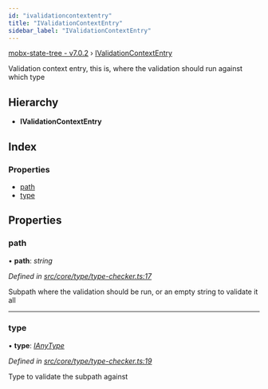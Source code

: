 ```yaml
---
id: "ivalidationcontextentry"
title: "IValidationContextEntry"
sidebar_label: "IValidationContextEntry"
---
```


[mobx-state-tree - v7.0.2](../index.md) › [IValidationContextEntry](ivalidationcontextentry.md)

Validation context entry, this is, where the validation should run against which type

## Hierarchy

* **IValidationContextEntry**

## Index

### Properties

* [path](ivalidationcontextentry.md#path)
* [type](ivalidationcontextentry.md#type)

## Properties

###  path

• **path**: *string*

*Defined in [src/core/type/type-checker.ts:17](https://github.com/mobxjs/mobx-state-tree/blob/1be40a3e/src/core/type/type-checker.ts#L17)*

Subpath where the validation should be run, or an empty string to validate it all

___

###  type

• **type**: *[IAnyType](ianytype.md)*

*Defined in [src/core/type/type-checker.ts:19](https://github.com/mobxjs/mobx-state-tree/blob/1be40a3e/src/core/type/type-checker.ts#L19)*

Type to validate the subpath against
